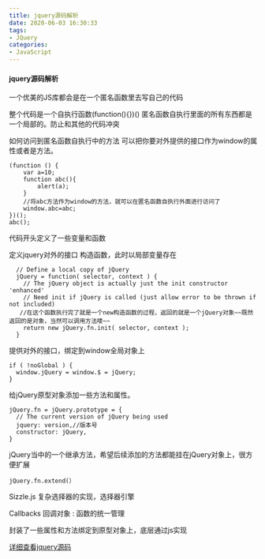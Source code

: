 ```yaml
---
title: jquery源码解析
date: 2020-06-03 16:30:33
tags:
- JQuery
categories:
- JavaScript
---
```


#### jquery源码解析

一个优美的JS库都会是在一个匿名函数里去写自己的代码
<!--more-->
整个代码是一个自执行函数(function(){})()
匿名函数自执行里面的所有东西都是一个局部的。防止和其他的代码冲突

如何访问到匿名函数自执行中的方法
可以把你要对外提供的接口作为window的属性或者是方法。
```
(function () {
    var a=10;
    function abc(){
        alert(a);
    }
    //将abc方法作为window的方法，就可以在匿名函数自执行外面进行访问了
    window.abc=abc;
})();
abc();
```
代码开头定义了一些变量和函数

定义jquery对外的接口 构造函数，此时以局部变量存在
```
  // Define a local copy of jQuery
  jQuery = function( selector, context ) {
    // The jQuery object is actually just the init constructor 'enhanced'
    // Need init if jQuery is called (just allow error to be thrown if not included)
   //在这个函数执行完了就是一个new构造函数的过程，返回的就是一个jQuery对象~~既然返回的是对象，当然可以调用方法喽~~
    return new jQuery.fn.init( selector, context );
  }
```
提供对外的接口，绑定到window全局对象上
```
if ( !noGlobal ) {
  window.jQuery = window.$ = jQuery;
}
```
给jQuery原型对象添加一些方法和属性。
```
jQuery.fn = jQuery.prototype = {
  // The current version of jQuery being used
  jquery: version,//版本号
  constructor: jQuery,
}
```
jQuery当中的一个继承方法，希望后续添加的方法都能挂在jQuery对象上，很方便扩展
```
jQuery.fn.extend(）
```
Sizzle.js 复杂选择器的实现，选择器引擎

Callbacks 回调对象 : 函数的统一管理

封装了一些属性和方法绑定到原型对象上，底层通过js实现

[详细查看jquery源码](https://code.jquery.com/jquery-3.4.1.js)
